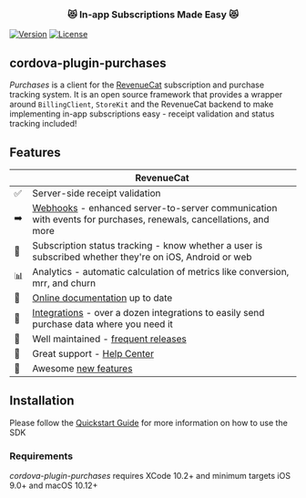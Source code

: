 <h3 align="center">😻 In-app Subscriptions Made Easy 😻</h1>

[![Version](https://img.shields.io/npm/v/cordova-plugin-purchases.svg?style=flat)](https://www.npmjs.com/package/cordova-plugin-purchases)
[![License](https://img.shields.io/npm/l/cordova-plugin-purchases.svg?style=flat)](https://www.npmjs.com/package/cordova-plugin-purchases)

## cordova-plugin-purchases

*Purchases* is a client for the [RevenueCat](https://www.revenuecat.com/) subscription and purchase tracking system. It is an open source framework that provides a wrapper around `BillingClient`, `StoreKit` and the RevenueCat backend to make implementing in-app subscriptions easy - receipt validation and status tracking included!

## Features
|   | RevenueCat |
| --- | --- |
✅ | Server-side receipt validation
➡️ | [Webhooks](https://docs.revenuecat.com/docs/webhooks) - enhanced server-to-server communication with events for purchases, renewals, cancellations, and more  
🎯 | Subscription status tracking - know whether a user is subscribed whether they're on iOS, Android or web  
📊 | Analytics - automatic calculation of metrics like conversion, mrr, and churn  
📝 | [Online documentation](https://docs.revenuecat.com/docs) up to date  
🔀 | [Integrations](https://www.revenuecat.com/integrations) - over a dozen integrations to easily send purchase data where you need it  
💯 | Well maintained - [frequent releases](https://github.com/RevenueCat/cordova-plugin-purchases/releases)  
📮 | Great support - [Help Center](https://revenuecat.zendesk.com/)
🤩 | Awesome [new features](https://trello.com/b/RZRnWRbI/revenuecat-product-roadmap)  


## Installation

Please follow the [Quickstart Guide](https://docs.revenuecat.com/docs/) for more information on how to use the SDK

### Requirements
*cordova-plugin-purchases* requires XCode 10.2+ and minimum targets iOS 9.0+ and macOS 10.12+
